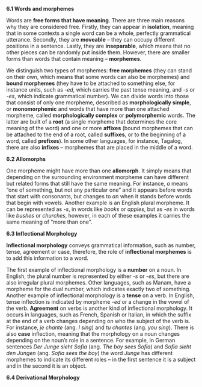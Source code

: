 **6.1 Words and morphemes**

Words are **free forms that have meaning**. There are three main reasons why they are considered free. Firstly, they can appear in **isolation**, meaning that in some contexts a single word can be a whole, perfectly grammatical utterance. Secondly, they are **moveable** – they can occupy different positions in a sentence. Lastly, they are **inseparable**, which means that no other pieces can be randomly put inside them. However, there are smaller forms than words that contain meaning – **morphemes**.

We distinguish two types of morphemes: **free morphemes** (they can stand on their own, which means that some words can also be morphemes) and **bound morphemes** (they have to be attached to something else, for instance units, such as _-ed_, which carries the past tense meaning, and _-s_ or _-es_, which indicate grammatical number). We can divide words into those that consist of only one morpheme, described as **morphologically simple**, or **monomorphemic** and words that have more than one attached morpheme, called **morphologically complex** or **polymorphemic** words. The latter are built of a **root** (a single morpheme that determines the core meaning of the word) and one or more **affixes** (bound morphemes that can be attached to the end of a root, called **suffixes**, or to the beginning of a word, called **prefixes**). In some other languages, for instance, Tagalog, there are also **infixes** – morphemes that are placed in the middle of a word.

**6.2 Allomorphs**

One morpheme might have more than one **allomorph**. It simply means that depending on the surrounding environment morpheme can have different but related forms that still have the same meaning. For instance, _a_ means “one of something, but not any particular one” and it appears before words that start with consonants, but changes to _an_ when it stands before words that begin with vowels. Another example is an English plural morpheme. It can be represented as _-s_, in words like _books_ or _apples_, but as _-es_ in words like _bushes_ or _churches_, however, in each of these examples it carries the same meaning of “more than one”.

**6.3 Inflectional Morphology**

**Inflectional morphology** conveys grammatical information, such as number, tense, agreement or case, therefore, the role of **inflectional morphemes** is to add this information to a word.

The first example of inflectional morphology is a **number** on a noun. In English, the plural number is represented by either _-s_ or _-es_, but there are also irregular plural morphemes. Other languages, such as Manam, have a morpheme for the dual number, which indicates exactly two of something. Another example of inflectional morphology is a **tense** on a verb. In English, tense inflection is indicated by morpheme _-ed_ or a change in the vowel of the verb. **Agreement** on verbs is another kind of inflectional morphology. It occurs in languages, such as French, Spanish or Italian, in which the suffix at the end of a verb changes depending on who the subject of the verb is. For instance, _je chante_ (ang. _I sing_) and _tu chantes_ (ang. _you sing_). There is also **case** inflection, meaning that the morphology on a noun changes depending on the noun’s role in a sentence. For example, in German sentences _Der Junge sieht Sofia_ (ang. _The boy sees Sofia_) and _Sofia sieht den Jungen_ (ang. _Sofia sees the boy_) the word _Junge_ has different morphemes to indicate its different roles – in the first sentence it is a subject and in the second it is an object.

**6.4 Derivational Morphology**